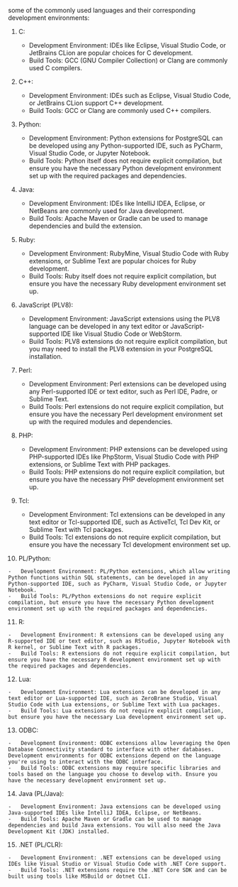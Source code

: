 some of the commonly used languages and their corresponding development environments:

1.  C:

    -   Development Environment: IDEs like Eclipse, Visual Studio Code, or JetBrains CLion are popular choices for C development.
    -   Build Tools: GCC (GNU Compiler Collection) or Clang are commonly used C compilers.
2.  C++:

    -   Development Environment: IDEs such as Eclipse, Visual Studio Code, or JetBrains CLion support C++ development.
    -   Build Tools: GCC or Clang are commonly used C++ compilers.
3.  Python:

    -   Development Environment: Python extensions for PostgreSQL can be developed using any Python-supported IDE, such as PyCharm, Visual Studio Code, or Jupyter Notebook.
    -   Build Tools: Python itself does not require explicit compilation, but ensure you have the necessary Python development environment set up with the required packages and dependencies.
4.  Java:

    -   Development Environment: IDEs like IntelliJ IDEA, Eclipse, or NetBeans are commonly used for Java development.
    -   Build Tools: Apache Maven or Gradle can be used to manage dependencies and build the extension.
5.  Ruby:

    -   Development Environment: RubyMine, Visual Studio Code with Ruby extensions, or Sublime Text are popular choices for Ruby development.
    -   Build Tools: Ruby itself does not require explicit compilation, but ensure you have the necessary Ruby development environment set up.
6.  JavaScript (PLV8):

    -   Development Environment: JavaScript extensions using the PLV8 language can be developed in any text editor or JavaScript-supported IDE like Visual Studio Code or WebStorm.
    -   Build Tools: PLV8 extensions do not require explicit compilation, but you may need to install the PLV8 extension in your PostgreSQL installation.

7.  Perl:

    -   Development Environment: Perl extensions can be developed using any Perl-supported IDE or text editor, such as Perl IDE, Padre, or Sublime Text.
    -   Build Tools: Perl extensions do not require explicit compilation, but ensure you have the necessary Perl development environment set up with the required modules and dependencies.
8.  PHP:

    -   Development Environment: PHP extensions can be developed using PHP-supported IDEs like PhpStorm, Visual Studio Code with PHP extensions, or Sublime Text with PHP packages.
    -   Build Tools: PHP extensions do not require explicit compilation, but ensure you have the necessary PHP development environment set up.
9.  Tcl:

    -   Development Environment: Tcl extensions can be developed in any text editor or Tcl-supported IDE, such as ActiveTcl, Tcl Dev Kit, or Sublime Text with Tcl packages.
    -   Build Tools: Tcl extensions do not require explicit compilation, but ensure you have the necessary Tcl development environment set up.
10.  PL/Python:

    -   Development Environment: PL/Python extensions, which allow writing Python functions within SQL statements, can be developed in any Python-supported IDE, such as PyCharm, Visual Studio Code, or Jupyter Notebook.
    -   Build Tools: PL/Python extensions do not require explicit compilation, but ensure you have the necessary Python development environment set up with the required packages and dependencies.
    
11.  R:

    -   Development Environment: R extensions can be developed using any R-supported IDE or text editor, such as RStudio, Jupyter Notebook with R kernel, or Sublime Text with R packages.
    -   Build Tools: R extensions do not require explicit compilation, but ensure you have the necessary R development environment set up with the required packages and dependencies.
12.  Lua:

    -   Development Environment: Lua extensions can be developed in any text editor or Lua-supported IDE, such as ZeroBrane Studio, Visual Studio Code with Lua extensions, or Sublime Text with Lua packages.
    -   Build Tools: Lua extensions do not require explicit compilation, but ensure you have the necessary Lua development environment set up.
13.  ODBC:

    -   Development Environment: ODBC extensions allow leveraging the Open Database Connectivity standard to interface with other databases. Development environments for ODBC extensions depend on the language you're using to interact with the ODBC interface.
    -   Build Tools: ODBC extensions may require specific libraries and tools based on the language you choose to develop with. Ensure you have the necessary development environment set up.
    
14.  Java (PL/Java):

    -   Development Environment: Java extensions can be developed using Java-supported IDEs like IntelliJ IDEA, Eclipse, or NetBeans.
    -   Build Tools: Apache Maven or Gradle can be used to manage dependencies and build Java extensions. You will also need the Java Development Kit (JDK) installed.
15.  .NET (PL/CLR):

    -   Development Environment: .NET extensions can be developed using IDEs like Visual Studio or Visual Studio Code with .NET Core support.
    -   Build Tools: .NET extensions require the .NET Core SDK and can be built using tools like MSBuild or dotnet CLI.
